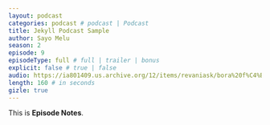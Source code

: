 ```yaml
---
layout: podcast
categories: podcast # podcast | Podcast
title: Jekyll Podcast Sample
author: Sayo Melu
season: 2
episode: 9
episodeType: full # full | trailer | bonus
explicit: false # true | false
audio: https://ia801409.us.archive.org/12/items/revaniask/bora%20f%C4%B1rlange%C3%A7%20-%20revan-%C4%B1%20a%C5%9Fk.mp3
length: 160 # in seconds
gizle: true
---
```


This is **Episode Notes**.
